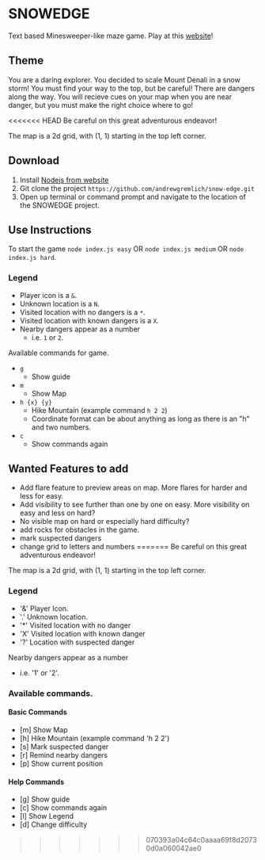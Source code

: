 # SNOWEDGE
Text based Minesweeper-like maze game. Play at this [website](https://andrewgremlich.github.io/snow-edge/)!

## Theme
You are a daring explorer.  You decided to scale Mount Denali in a snow storm!  You must find your way to the top, but be careful!  There are dangers along the way.  You will recieve cues on your map when you are near danger, but you must make the right choice where to go!

<<<<<<< HEAD
Be careful on this great adventurous endeavor! 

The map is a 2d grid, with (1, 1) starting in the top left corner.

## Download

1. Install [Nodejs from website](https://nodejs.org/en/ "Nodejs Website")
2. Git clone the project `https://github.com/andrewgremlich/snow-edge.git`
3. Open up terminal or command prompt and navigate to the location of the SNOWEDGE project.

## Use Instructions
To start the game `node index.js easy` OR `node index.js medium` OR `node index.js hard`.

### Legend

* Player icon is a `&`.
* Unknown location is a `N`.
* Visited location with no dangers is a `*`.
* Visited location with known dangers is a `X`.
* Nearby dangers appear as a number 
    * i.e. `1` or `2`.

Available commands for game.
- `g`
  - Show guide
- `m`
  - Show Map
- `h {x} {y}`
  - Hike Mountain (example command `h 2 2`)
  - Coordinate format can be about anything as long as there is an "h" and two numbers.
- `c`
  - Show commands again

## Wanted Features to add
- Add flare feature to preview areas on map.  More flares for harder and less for easy.
- Add visibility to see further than one by one on easy.  More visibility on easy and less on hard?
- No visible map on hard or especially hard difficulty?
- add rocks for obstacles in the game.
- mark suspected dangers
- change grid to letters and numbers
=======
Be careful on this great adventurous endeavor!

The map is a 2d grid, with (1, 1) starting in the top left corner.

### Legend

* '&'     Player Icon.
* '.'     Unknown location.
* '*'     Visited location with no danger
* 'X'     Visited location with known danger
* '?'     Location with suspected danger

Nearby dangers appear as a number
  * i.e. '1' or '2'.

### Available commands.

#### Basic Commands

* [m]    Show Map
* [h]    Hike Mountain (example command 'h 2 2')
* [s]    Mark suspected danger
* [r]    Remind nearby dangers
* [p]    Show current position

#### Help Commands

* [g]    Show guide
* [c]    Show commands again
* [l]    Show Legend
* [d]    Change difficulty
>>>>>>> 070393a04c64c0aaaa69f8d20730d0a060042ae0
